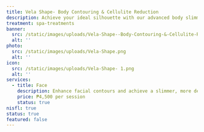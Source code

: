 ```yaml
---
title: Vela Shape- Body Contouring & Cellulite Reduction
description: Achieve your ideal silhouette with our advanced body slimming treatments, combining the latest technology with expert care. At Luks Spa and Aesthetics, we offer non-invasive solutions designed to sculpt and tone your body, targeting stubborn fat and enhancing your natural contours. Our state-of-the-art procedures are customized to meet your specific goals, ensuring effective and visible results. Enjoy a transformative experience in our luxurious setting, and step out with renewed confidence and a beautifully refined figure.
treatment: spa-treatments
banner:
  src: /static/images/uploads/Vela-Shape--Body-Contouring-&-Cellulite-Reduction.png
  alt: ''
photo:
  src: /static/images/uploads/Vela-Shape.png
  alt: ''
icon:
  src: /static/images/uploads/Vela-Shape- 1.png
  alt: ''
services:
  - title: Face
    description: Enhance facial contours and achieve a slimmer, more defined look with our Velashape Face treatment. This non-invasive procedure uses advanced technology to reduce puffiness, tighten skin, and boost circulation — giving you a refreshed, youthful glow without surgery or downtime.
    price: ₱4,500 per session
    status: true
nisfl: true
status: true
featured: false
---
```


